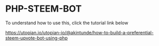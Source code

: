 # PHP-STEEM-BOT

To understand how to use this, click the tutorial link below

https://utopian.io/utopian-io/@akintunde/how-to-build-a-preferential-steem-upvote-bot-using-php

